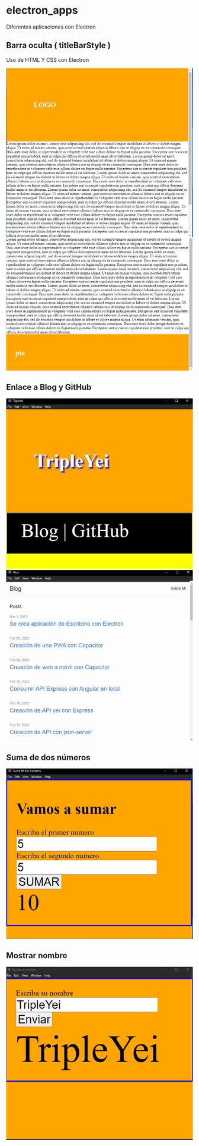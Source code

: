 # electron_apps
Diferentes aplicaciones con Electron


## Barra oculta ( titleBarStyle )

Uso de HTML Y CSS con Electron

<img src="IMG/electron1.PNG">
<img src="IMG/electron2.PNG">

## Enlace a Blog y GitHub


<img src="IMG/electron3.PNG">
<img src="IMG/electron4.PNG">

## Suma de dos números

<img src="IMG/electron5.PNG">


## Mostrar nombre 

<img src="IMG/electron6.PNG">
